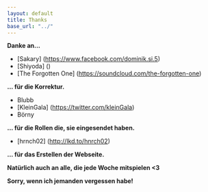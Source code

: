 ```yaml
---
layout: default
title: Thanks
base_url: "../"
---
```


**Danke an...**  
  
* [Sakary] (https://www.facebook.com/dominik.si.5)  
* [Shiyoda] ()  
* [The Forgotten One] (https://soundcloud.com/the-forgotten-one)


**... für die Korrektur.**  
  
  
* Blubb  
* [KleinGala] (https://twitter.com/kleinGala)
* Börny 
  
**... für die Rollen die, sie eingesendet haben.**  
  
* [hrnch02] (http://lkd.to/hnrch02)

**... für das Erstellen der Webseite.**
  
**Natürlich auch an alle, die jede Woche mitspielen <3**  
  
  
**Sorry, wenn ich jemanden vergessen habe!**  
